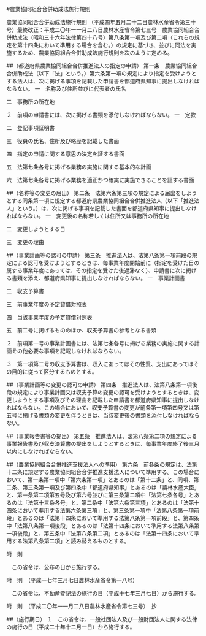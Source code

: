 #農業協同組合合併助成法施行規則



農業協同組合合併助成法施行規則
（平成四年五月二十二日農林水産省令第三十号）最終改正：平成二〇年一一月二八日農林水産省令第七三号　農業協同組合合併助成法（昭和三十六年法律第四十八号）第八条第一項及び第二項（これらの規定を第十四条において準用する場合を含む。）の規定に基づき、並びに同法を実施するため、農業協同組合合併助成法施行規則を次のように定める。

##（都道府県農業協同組合合併推進法人の指定の申請）
第一条　農業協同組合合併助成法（以下「法」という。）第六条第一項の規定により指定を受けようとする法人は、次に掲げる事項を記載した申請書を都道府県知事に提出しなければならない。
一　名称及び住所並びに代表者の氏名

二　事務所の所在地


２　前項の申請書には、次に掲げる書類を添付しなければならない。
一　定款

二　登記事項証明書

三　役員の氏名、住所及び略歴を記載した書面

四　指定の申請に関する意思の決定を証する書面

五　法第七条各号に掲げる業務の実施に関する基本的な計画

六　法第七条各号に掲げる業務を適正かつ確実に実施できることを証する書面




##（名称等の変更の届出）
第二条　法第六条第三項の規定による届出をしようとする同条第一項に規定する都道府県農業協同組合合併推進法人（以下「推進法人」という。）は、次に掲げる事項を記載した書面を都道府県知事に提出しなければならない。
一　変更後の名称若しくは住所又は事務所の所在地

二　変更しようとする日

三　変更の理由




##（事業計画等の認可の申請）
第三条　推進法人は、法第八条第一項前段の規定による認可を受けようとするときは、毎事業年度開始前に（指定を受けた日の属する事業年度にあっては、その指定を受けた後遅滞なく）、申請書に次に掲げる書類を添え、都道府県知事に提出しなければならない。
一　事業計画書

二　収支予算書

三　前事業年度の予定貸借対照表

四　当該事業年度の予定貸借対照表

五　前二号に掲げるもののほか、収支予算書の参考となる書類


２　前項第一号の事業計画書には、法第七条各号に掲げる業務の実施に関する計画その他必要な事項を記載しなければならない。

３　第一項第二号の収支予算書は、収入にあってはその性質、支出にあってはその目的に従って区分するものとする。



##（事業計画等の変更の認可の申請）
第四条　推進法人は、法第八条第一項後段の規定により事業計画又は収支予算の変更の認可を受けようとするときは、変更しようとする事項及びその理由を記載した申請書を都道府県知事に提出しなければならない。この場合において、収支予算書の変更が前条第一項第四号又は第五号に掲げる書類の変更を伴うときは、当該変更後の書類を添付しなければならない。



##（事業報告書等の提出）
第五条　推進法人は、法第八条第二項の規定による事業報告書及び収支決算書の提出をしようとするときは、毎事業年度終了後三月以内にしなければならない。



##（農業協同組合合併推進支援法人への準用）
第六条　前各条の規定は、法第十二条に規定する農業協同組合合併推進支援法人について準用する。この場合において、第一条第一項中「第六条第一項」とあるのは「第十二条」と、同項、第二条、第三条第一項及び第四条中「都道府県知事」とあるのは「農林水産大臣」と、第一条第二項第五号及び第六号並びに第三条第二項中「法第七条各号」とあるのは「法第十三条各号」と、第二条中「法第六条第三項」とあるのは「法第十四条において準用する法第六条第三項」と、第三条第一項中「法第八条第一項前段」とあるのは「法第十四条において準用する法第八条第一項前段」と、第四条中「法第八条第一項後段」とあるのは「法第十四条において準用する法第八条第一項後段」と、第五条中「法第八条第二項」とあるのは「法第十四条において準用する法第八条第二項」と読み替えるものとする。




附　則


　この省令は、公布の日から施行する。


附　則　（平成一七年三月七日農林水産省令第一八号）


　この省令は、不動産登記法の施行の日（平成十七年三月七日）から施行する。


附　則　（平成二〇年一一月二八日農林水産省令第七三号）　抄

##（施行期日）
１　この省令は、一般社団法人及び一般財団法人に関する法律の施行の日（平成二十年十二月一日）から施行する。





